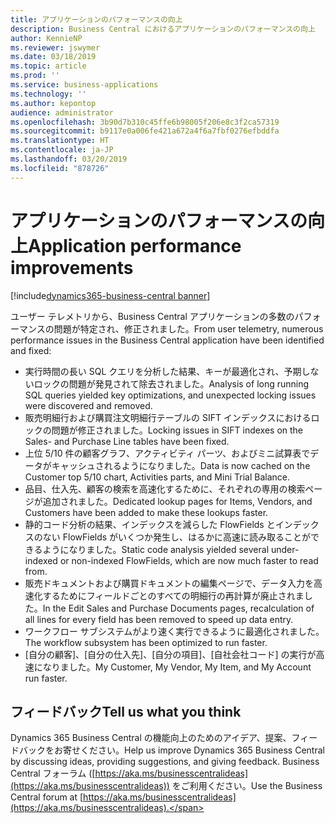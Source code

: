 ```yaml
---
title: アプリケーションのパフォーマンスの向上
description: Business Central におけるアプリケーションのパフォーマンスの向上
author: KennieNP
ms.reviewer: jswymer
ms.date: 03/18/2019
ms.topic: article
ms.prod: ''
ms.service: business-applications
ms.technology: ''
ms.author: kepontop
audience: administrator
ms.openlocfilehash: 3b90d7b310c45ffe6b98005f206e8c3f2ca57319
ms.sourcegitcommit: b9117e0a006fe421a672a4f6a7fbf0276efbddfa
ms.translationtype: HT
ms.contentlocale: ja-JP
ms.lasthandoff: 03/20/2019
ms.locfileid: "878726"
---
```

# <a name="application-performance-improvements"></a><span data-ttu-id="52738-103">アプリケーションのパフォーマンスの向上</span><span class="sxs-lookup"><span data-stu-id="52738-103">Application performance improvements</span></span>

[!include[dynamics365-business-central banner](../includes/dynamics365-business-central.md)]

<span data-ttu-id="52738-104">ユーザー テレメトリから、Business Central アプリケーションの多数のパフォーマンスの問題が特定され、修正されました。</span><span class="sxs-lookup"><span data-stu-id="52738-104">From user telemetry, numerous performance issues in the Business Central application have been identified and fixed:</span></span>

- <span data-ttu-id="52738-105">実行時間の長い SQL クエリを分析した結果、キーが最適化され、予期しないロックの問題が発見されて除去されました。</span><span class="sxs-lookup"><span data-stu-id="52738-105">Analysis of long running SQL queries yielded key optimizations, and unexpected locking issues were discovered and removed.</span></span>
- <span data-ttu-id="52738-106">販売明細行および購買注文明細行テーブルの SIFT インデックスにおけるロックの問題が修正されました。</span><span class="sxs-lookup"><span data-stu-id="52738-106">Locking issues in SIFT indexes on the Sales- and Purchase Line tables have been fixed.</span></span>
- <span data-ttu-id="52738-107">上位 5/10 件の顧客グラフ、アクティビティ パーツ、およびミニ試算表でデータがキャッシュされるようになりました。</span><span class="sxs-lookup"><span data-stu-id="52738-107">Data is now cached on the Customer top 5/10 chart, Activities parts, and Mini Trial Balance.</span></span>
- <span data-ttu-id="52738-108">品目、仕入先、顧客の検索を高速化するために、それぞれの専用の検索ページが追加されました。</span><span class="sxs-lookup"><span data-stu-id="52738-108">Dedicated lookup pages for Items, Vendors, and Customers have been added to make these lookups faster.</span></span>
- <span data-ttu-id="52738-109">静的コード分析の結果、インデックスを減らした FlowFields とインデックスのない FlowFields がいくつか発生し、はるかに高速に読み取ることができるようになりました。</span><span class="sxs-lookup"><span data-stu-id="52738-109">Static code analysis yielded several under-indexed or non-indexed FlowFields, which are now much faster to read from.</span></span>
- <span data-ttu-id="52738-110">販売ドキュメントおよび購買ドキュメントの編集ページで、データ入力を高速化するためにフィールドごとのすべての明細行の再計算が廃止されました。</span><span class="sxs-lookup"><span data-stu-id="52738-110">In the Edit Sales and Purchase Documents pages, recalculation of all lines for every field has been removed to speed up data entry.</span></span>
- <span data-ttu-id="52738-111">ワークフロー サブシステムがより速く実行できるように最適化されました。</span><span class="sxs-lookup"><span data-stu-id="52738-111">The workflow subsystem has been optimized to run faster.</span></span>
- <span data-ttu-id="52738-112">[自分の顧客]、[自分の仕入先]、[自分の項目]、[自社会社コード] の実行が高速になりました。</span><span class="sxs-lookup"><span data-stu-id="52738-112">My Customer, My Vendor, My Item, and My Account run faster.</span></span>

## <a name="tell-us-what-you-think"></a><span data-ttu-id="52738-113">フィードバック</span><span class="sxs-lookup"><span data-stu-id="52738-113">Tell us what you think</span></span>

<span data-ttu-id="52738-114">Dynamics 365 Business Central の機能向上のためのアイデア、提案、フィードバックをお寄せください。</span><span class="sxs-lookup"><span data-stu-id="52738-114">Help us improve Dynamics 365 Business Central by discussing ideas, providing suggestions, and giving feedback.</span></span> <span data-ttu-id="52738-115">Business Central フォーラム ([https://aka.ms/businesscentralideas](https://aka.ms/businesscentralideas)) をご利用ください。</span><span class="sxs-lookup"><span data-stu-id="52738-115">Use the Business Central forum at [https://aka.ms/businesscentralideas](https://aka.ms/businesscentralideas).</span></span>

